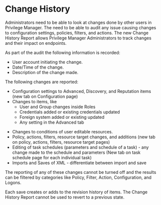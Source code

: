[title]: # (Change History Overview)
[tags]: # ( )
[priority]: # (13)
# Change History

Administrators need to be able to look at changes done by other users in Privilege Manager. The need to be able to audit any issue causing changes to configuration settings, policies, filters, and actions. The new Change History Report allows Privilege Manager Administrators to track changes and their impact on endpoints.

As part of the audit the following information is recorded:

* User account initiating the change.
* Date/Time of the change.
* Description of the change made.

The following changes are reported:

* Configuration settings to Advanced, Discovery, and Reputation items (new tab on Configuration page)
* Changes to items, like
  * User and Group changes inside Roles
  * Credentials added or existing credentials updated
  * Foreign system added or existing updated
  * Any setting in the Advanced tab
<!--  * Authentication provider changed -->
  * Changes to conditions of user editable resources.
* Policy, actions, filters, resource target changes, and additions (new tab on policy, actions, filters, resource target pages)
* Editing of task schedules (parameters and schedule of a task) - any change made to the schedule and parameters (New tab on task schedule page for each individual task)
* Imports and Saves of XML - differentiate between import and save

The reporting of any of these changes cannot be turned off and the results can be filtered by categories like Policy, Filter, Action, Configuration, and Logons.

Each save creates or adds to the revision history of items. The Change History Report cannot be used to revert to a previous state.

